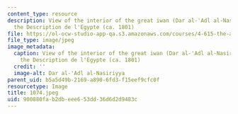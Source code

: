 ```yaml
---
content_type: resource
description: View of the interior of the great iwan (Dar al-'Adl al-Nasiriyya) from
  the Description de l'Egypte (ca. 1801)
file: https://ol-ocw-studio-app-qa.s3.amazonaws.com/courses/4-615-the-architecture-of-cairo-spring-2002/900880fab2dbeee653dd36d6d2d9483c_1074.jpeg
file_type: image/jpeg
image_metadata:
  caption: View of the interior of the great iwan (Dar al-'Adl al-Nasiriyya) from
    the Description de l'Egypte (ca. 1801)
  credit: ''
  image-alt: Dar al-'Adl al-Nasiriyya
parent_uid: b5a5d49b-2169-a890-6fd3-f15eef9cfc0f
resourcetype: Image
title: 1074.jpeg
uid: 900880fa-b2db-eee6-53dd-36d6d2d9483c
---
```

